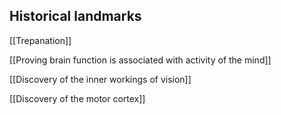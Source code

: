 ## Historical landmarks

[[Trepanation]]

[[Proving brain function is associated with activity of the mind]]

[[Discovery of the inner workings of vision]]

[[Discovery of the motor cortex]]